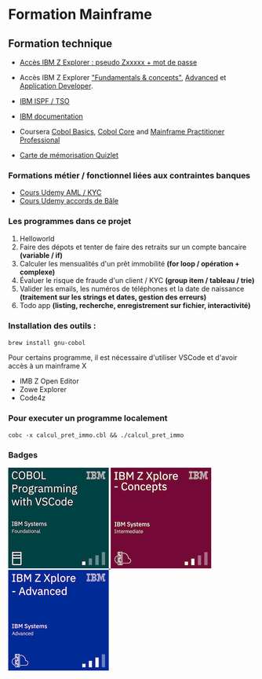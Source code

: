 # Formation Mainframe 

## Formation technique

- <a href="https://ibmzxplore.influitive.com/channels/47">Accès IBM Z Explorer : pseudo Zxxxxx + mot de passe</a> 
- Accès IBM Z Explorer <a href="https://ibmzxplore.influitive.com/channels/1">"Fundamentals & concepts"</a>, <a href="https://ibmzxplore.influitive.com/channels/4">Advanced</a> et <a href="https://ibmzxplore.influitive.com/channels/44">Application Developer</a>. 
- <a href="https://www.ibm.com/docs/en/zos-basic-skills?topic=less-interactive-system-productivity-facility-ispf-courses">IBM ISPF / TSO</a>


- <a href="https://www.ibm.com/docs/en/cobol-zos/6.3?topic=appendixes-reserved-words">IBM documentation</a>



- Coursera <a href="https://www.coursera.org/learn/ibm-cobol-basics">Cobol Basics</a>, <a href="https://www.coursera.org/learn/ibm-cobol-core">Cobol Core</a> and <a href="https://www.coursera.org/professional-certificates/ibm-z-mainframe#courses">Mainframe Practitioner Professional</a>

- <a href="https://quizlet.com/user/dleurs/folders/info-banque">Carte de mémorisation Quizlet</a>

### Formations métier / fonctionnel liées aux contraintes banques

- <a href="https://www.udemy.com/course/anti-money-laundering-aml-kyc/learn/lecture/21415788#overview">Cours Udemy AML / KYC</a>
- <a href="https://www.udemy.com/course/basel-norms-basel-1-basel-2-basel-3-masterclass/learn/lecture/27362484#overview">Cours Udemy accords de Bâle</a> 

### Les programmes dans ce projet

1. Helloworld 
2. Faire des dépots et tenter de faire des retraits sur un compte bancaire **(variable / if)**
3. Calculer les mensualités d'un prêt immobilité **(for loop / opération + complexe)**
4. Évaluer le risque de fraude d'un client / KYC **(group item / tableau / trie)**
5. Valider les emails, les numéros de téléphones et la date de naissance **(traitement sur les strings et dates, gestion des erreurs)**
6. Todo app **(listing, recherche, enregistrement sur fichier, interactivité)**


### Installation des outils : 

```
brew install gnu-cobol
```
Pour certains programme, il est nécessaire d'utiliser VSCode et d'avoir accès à un mainframe X 
- IMB Z Open Editor
- Zowe Explorer
- Code4z

### Pour executer un programme localement
```
cobc -x calcul_pret_immo.cbl && ./calcul_pret_immo
```


### Badges
<a href="https://www.credly.com/badges/4a9ee56d-5ac2-4ba8-962a-65d030fa9ca2/public_url">
    <img src="badges/cobol-programming-with-vscode.png" width="205", height="205">
</a>

<a href="https://www.credly.com/badges/3c016329-6289-481d-b843-2aa584891e57/public_url">
  <img src="badges/ibm-z-xplore-concepts.png" width="205", height="205"/>
</a>

<a href="https://www.credly.com/badges/9e1c64d6-e84f-4521-ad00-a2e0f16f3e58/public_url">
  <img src="badges/ibm-z-xplore-advanced.png" width="205", height="205"/>
</a>